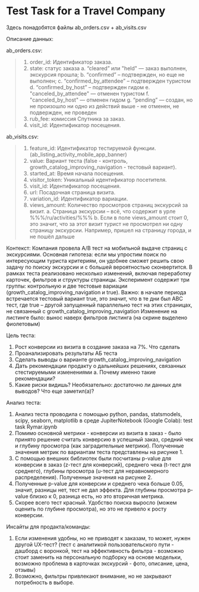 # Test Task for a Travel Company

Здесь понадобятся файлы ab_orders.csv + ab_visits.csv 

Описание данных:

ab_orders.csv:
>1. order_id: Идентификатор заказа.
>2. state: статус заказа
>a. “cleared” или "held" — заказ выполнен, экскурсия прошла;
>b. “сonfirmed” – подтвержден, но еще не выполнен;
>c. “confirmed_by_attendee” – подтвержден туристом
>d. “сonfirmed_by_host” – подтвержден гидом
>e. "canceled_by_attendee" — отменен туристом
>f. "canceled_by_host" — отменен гидом
>g. “pending” — создан, но не произошло ни одно из действий выше - не отменен, не подвержден, не проведен
>3. rub_fee: комиссия Спутника за заказ.
>4. visit_id: Идентификатор посещения.

ab_visits.csv:
>1. feature_id: Идентификатор тестируемой функции.
(ab_listing_activity_mobile_app_banner)
>2. value: Вариант теста (false - контроль, growth_catalog_improving_navigation - тестовый вариант).
>3. started_at: Время начала посещения.
>4. visitor_token: Уникальный идентификатор посетителя.
>5. visit_id: Идентификатор посещения.
>6. url: Посадочная страница визита.
>7. variation_id: Идентификатор вариации.
>8. views_amount: Количество просмотров страниц экскурсий за визит.
>a. Страница экскурсии – всё, что содержит в урле %%%/ru/activities/%%%
>b. Если в поле views_amount стоит 0, это значит, что за этот визит турист не
просмотрел ни одну страницу экскурсии. Например, пришел на страницу города, и не пошёл дальше

Контекст:
Компания провела A/B тест на мобильной выдаче страниц с экскурсиями.
Основная гипотеза: если мы упростим поиск по интересующим туриста критериям, он удобнее сможет решить свою задачу по поиску экскурсии и с большей вероятностью сконвертится.
В рамках теста реализовано несколько изменений, включая переработку карточек, фильтров и структуры страницы. Эксперимент содержит три группы: контрольную и две тестовые вариации (growth_catalog_improving_navigation и true).
Важно: в начале периода встречается тестовый вариант true, это значит, что в те дни был АВС тест, где true – другой запущенный параллельно тест на этих
страницах, не связанный с growth_catalog_improving_navigation
Изменение на листинге было: вынос наверх фильтров листинга (на скрине выделено фиолетовым)

Цель теста:
1. Рост конверсии из визита в создание заказа на 7%.
Что сделать
1. Проанализировать результаты АБ теста
2. Сделать выводы о варианте growth_catalog_improving_navigation
3. Дать рекомендации продакту о дальнейших решениях, связанных стестируемыми изменениями
a. Почему именно такие рекомендации?
4. Какие риски видишь?
Необязательно: достаточно ли данных для выводов? Что еще заметил(а)?

Анализ теста:
1) Анализ теста проводила с помощью python, pandas, statsmodels, scipy, seaborn, matplotlib в среде JupiterNotebook (Google Colab): test task Rymar.ipynb
2) Помимо основной метрики - конверсии из визита в заказ - было принято решение считать конверсию в успешный заказ, средний чек и глубину просмотра (как заградительные метрики). Полученные значения метрик по вариантам теста представлены на рисунке 1.
3) С помощью внешних библиотек были посчитаны p-value для конверсии в заказ (z-тест для конверсий), среднего чека (t-тест для среднего), глубины просмотра (u-тест для неравномерного распределения). Полученные значения на рисунке 2.
4) Полученные p-value для конверсии и среднего чека больше 0.05, значит, разницы нет, тест не дал эффекта. Для глубины просмотра p-value близко к 0, разница есть, но это вторичная метрика.
5) Скорее всего тест красный. Удобство поиска выросло (можем оценить по глубине просмотра), но это не привело к росту конверсии.

Инсайты для продакта/команды:
1) Если изменения удобны, но не приводят к заказам, то может, нужен другой UX-тест? (тест с аналитикой пользовательского пути - дашборд с воронкой, тест на эффективность фильтра - возможно стоит заменить на персональную подборку на основе модельки, возможно проблема в карточках экскурсий - фото, описание, цена, отзывы)
2) Возможно, фильтры привлекают внимание, но не закрывают потребность в выборе.
